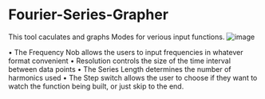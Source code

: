 # Fourier-Series-Grapher

This tool caculates and graphs Modes for verious input functions.
![image](https://github.com/NathanielDiehl/Fourier-Series-Grapher/assets/33075406/b985e9b2-8037-433e-b38b-6a8b304af47a)

• The Frequency Nob allows the users to input frequencies in whatever format convenient
• Resolution controls the size of the time interval between data points
• The Series Length determines the number of harmonics used
• The Step switch allows the user to choose if they want to watch the function being built, or just
skip to the end.
